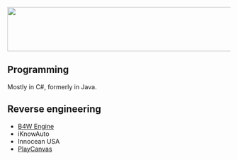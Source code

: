 <section id="header">
	<br>
	    <img width="600" height="100" src="https://wexfy.com/apex/re-logo-github.svg">
	<br>
</section>

<h2>Programming</h2>
<p>Mostly in C#, formerly in Java.</p>
<h2>Reverse engineering</h2>
<ul>
  <li><a href="https://www.blend4web.com/">B4W Engine</a></li>
  <li>iKnowAuto</li>
  <li>Innocean USA</li>
  <li><a href="https://playcanvas.com/">PlayCanvas</a></li>
</ul>
